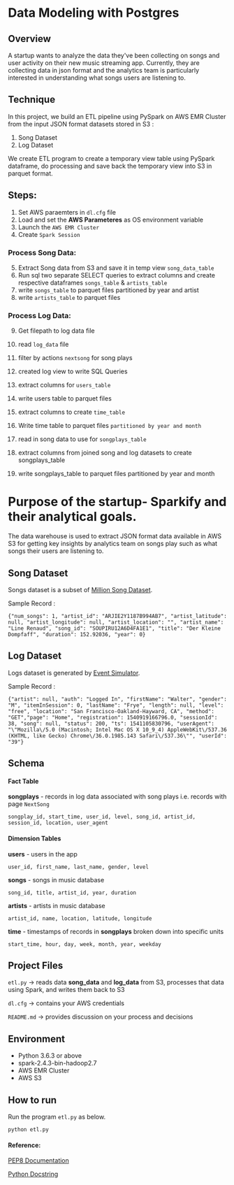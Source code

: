 # Data Modeling with Postgres

## **Overview**
A startup wants to analyze the data they've been collecting on songs and user activity on their new music streaming app. 
Currently, they are collecting data in json format and the analytics team is particularly interested in understanding what songs users are listening to.

## **Technique**
In this project, we build an ETL pipeline using PySpark on AWS EMR Cluster 
from the input JSON format datasets stored in S3 : 
1. Song Dataset
2. Log Dataset

We create ETL program to create a temporary view table using PySpark dataframe, do processing and save back the temporary view into S3 in parquet format.

## Steps:
1. Set AWS paraemters in ``dl.cfg`` file 
2. Load and set the **AWS Parameteres** as OS environment variable 
3. Launch the `AWS EMR Cluster`
4. Create `Spark Session`

### Process Song Data:

5. Extract Song data from S3 and save it in temp view `song_data_table`
6. Run sql two separate SELECT queries to extract columns and create respective dataframes `songs_table` & `artists_table` 
7. write `songs_table` to parquet files partitioned by year and artist
8. write `artists_table` to parquet files

### Process Log Data:

9. Get filepath to log data file
10. read `log_data` file
11. filter by actions `nextsong` for song plays
12. created log view to write SQL Queries
13. extract columns for `users_table`    
14. write users table to parquet files
15. extract columns to create `time_table`
16. Write time table to parquet files `partitioned by year and month`

17. read in song data to use for `songplays_table`
18. extract columns from joined song and log datasets to create songplays_table 
19. write songplays_table to parquet files partitioned by year and month

# Purpose of the startup- Sparkify and their analytical goals.
The data warehouse is used to extract JSON format data available in AWS S3 for getting key insights by analytics team on songs play such as what songs their users are listening to. 

## **Song Dataset**
Songs dataset is a subset of [Million Song Dataset](http://millionsongdataset.com/).

Sample Record :
```
{"num_songs": 1, "artist_id": "ARJIE2Y1187B994AB7", "artist_latitude": null, "artist_longitude": null, "artist_location": "", "artist_name": "Line Renaud", "song_id": "SOUPIRU12A6D4FA1E1", "title": "Der Kleine Dompfaff", "duration": 152.92036, "year": 0}
```

## **Log Dataset**
Logs dataset is generated by [Event Simulator](https://github.com/Interana/eventsim).

Sample Record :
```
{"artist": null, "auth": "Logged In", "firstName": "Walter", "gender": "M", "itemInSession": 0, "lastName": "Frye", "length": null, "level": "free", "location": "San Francisco-Oakland-Hayward, CA", "method": "GET","page": "Home", "registration": 1540919166796.0, "sessionId": 38, "song": null, "status": 200, "ts": 1541105830796, "userAgent": "\"Mozilla\/5.0 (Macintosh; Intel Mac OS X 10_9_4) AppleWebKit\/537.36 (KHTML, like Gecko) Chrome\/36.0.1985.143 Safari\/537.36\"", "userId": "39"}
```


## Schema


#### Fact Table 
**songplays** - records in log data associated with song plays i.e. records with page `NextSong`

```
songplay_id, start_time, user_id, level, song_id, artist_id, session_id, location, user_agent
```

#### Dimension Tables
**users**  - users in the app
```
user_id, first_name, last_name, gender, level
```
**songs**  - songs in music database
```
song_id, title, artist_id, year, duration
```
**artists**  - artists in music database
```
artist_id, name, location, latitude, longitude
```
**time**  - timestamps of records in  **songplays**  broken down into specific units
```
start_time, hour, day, week, month, year, weekday
```


## Project Files

```etl.py``` -> reads data **song_data** and **log_data** from S3, processes that data using Spark, and writes them back to S3

```dl.cfg``` -> contains your AWS credentials

```README.md``` -> provides discussion on your process and decisions

## Environment 
- Python 3.6.3 or above
- spark-2.4.3-bin-hadoop2.7
- AWS EMR Cluster
- AWS S3

## How to run

Run the program ```etl.py``` as below.
```
python etl.py 
```


 #### Reference: 

[PEP8 Documentation](https://www.python.org/dev/peps/pep-0008/)

[Python Docstring](https://www.datacamp.com/community/tutorials/docstrings-python)
